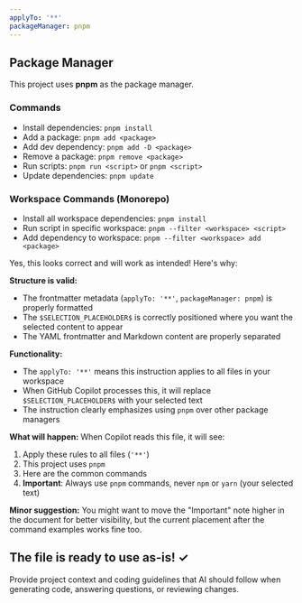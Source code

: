 ```yaml
---
applyTo: '**'
packageManager: pnpm
---
```


## Package Manager

This project uses **pnpm** as the package manager.

### Commands
- Install dependencies: `pnpm install`
- Add a package: `pnpm add <package>`
- Add dev dependency: `pnpm add -D <package>`
- Remove a package: `pnpm remove <package>`
- Run scripts: `pnpm run <script>` or `pnpm <script>`
- Update dependencies: `pnpm update`

### Workspace Commands (Monorepo)
- Install all workspace dependencies: `pnpm install`
- Run script in specific workspace: `pnpm --filter <workspace> <script>`
- Add dependency to workspace: `pnpm --filter <workspace> add <package>`

Yes, this looks correct and will work as intended! Here's why:

**Structure is valid:**
- The frontmatter metadata (`applyTo: '**'`, `packageManager: pnpm`) is properly formatted
- The `$SELECTION_PLACEHOLDER$` is correctly positioned where you want the selected content to appear
- The YAML frontmatter and Markdown content are properly separated

**Functionality:**
- The `applyTo: '**'` means this instruction applies to all files in your workspace
- When GitHub Copilot processes this, it will replace `$SELECTION_PLACEHOLDER$` with your selected text
- The instruction clearly emphasizes using `pnpm` over other package managers

**What will happen:**
When Copilot reads this file, it will see:
1. Apply these rules to all files (`'**'`)
2. This project uses `pnpm`
3. Here are the common commands
4. **Important**: Always use `pnpm` commands, never `npm` or `yarn` (your selected text)

**Minor suggestion:**
You might want to move the "Important" note higher in the document for better visibility, but the current placement after the command examples works fine too.

The file is ready to use as-is! ✓
---
Provide project context and coding guidelines that AI should follow when generating code, answering questions, or reviewing changes.
